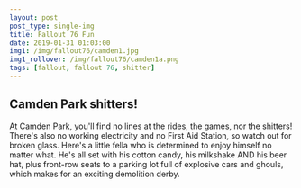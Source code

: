 ```yaml
---
layout: post
post_type: single-img
title: Fallout 76 Fun
date: 2019-01-31 01:03:00
img1: /img/fallout76/camden1.jpg
img1_rollover: /img/fallout76/camden1a.png
tags: [fallout, fallout 76, shitter]
---
```

## Camden Park shitters!

At Camden Park, you'll find no lines at the rides, the games, nor the shitters! There's also no working electricity and no First Aid Station, so watch out for broken glass. Here's a little fella who is determined to enjoy himself no matter what. He's all set with his cotton candy, his milkshake AND his beer hat, plus front-row seats to a parking lot full of explosive cars and ghouls, which makes for an exciting demolition derby.
